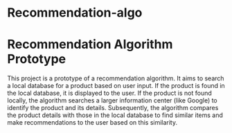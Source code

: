# Recommendation-algo

# Recommendation Algorithm Prototype

This project is a prototype of a recommendation algorithm. It aims to search a local database for a product based on user input. If the product is found in the local database, it is displayed to the user. If the product is not found locally, the algorithm searches a larger information center (like Google) to identify the product and its details. Subsequently, the algorithm compares the product details with those in the local database to find similar items and make recommendations to the user based on this similarity.

